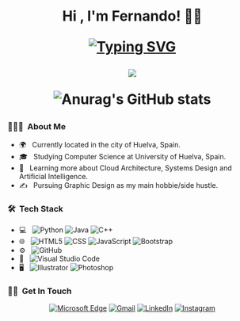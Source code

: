 <h1 align="center"><b>Hi , I'm Fernando! 🙋‍♂️</b>
<p align="center">
 <a href="https://git.io/typing-svg"><img src="https://readme-typing-svg.demolab.com?font=Poppins&pause=1000&color=6E56F7&center=true&vCenter=true&width=435&lines=Computer+engineer+in+the+making!" alt="Typing SVG" /></a>
</p>
	
<img src="https://user-images.githubusercontent.com/73097560/115834477-dbab4500-a447-11eb-908a-139a6edaec5c.gif">

![Anurag's GitHub stats](https://github-readme-stats.vercel.app/api?username=anuraghazra&show_icons=true&theme=tokyonight)

	
<h3> 👨🏻‍💻 &nbsp;About Me </h3>

- 🌍 &nbsp; Currently located in the city of Huelva, Spain.
- 🎓 &nbsp; Studying Computer Science at University of Huelva, Spain.
- 🌱 &nbsp; Learning more about Cloud Architecture, Systems Design and Artificial Intelligence.
- ✍️ &nbsp; Pursuing Graphic Design as my main hobbie/side hustle.

<h3> 🛠 &nbsp;Tech Stack</h3>

- 💻 &nbsp;
  ![Python](https://img.shields.io/badge/-Python-333333?style=flat&logo=python)
  ![Java](https://img.shields.io/badge/-Java-333333?style=flat&logo=Java&logoColor=007396)
  ![C++](https://img.shields.io/badge/-C++-333333?style=flat&logo=C%2B%2B&logoColor=00599C)
- 🌐 &nbsp;
  ![HTML5](https://img.shields.io/badge/-HTML5-333333?style=flat&logo=HTML5)
  ![CSS](https://img.shields.io/badge/-CSS-333333?style=flat&logo=CSS3&logoColor=1572B6)
  ![JavaScript](https://img.shields.io/badge/-JavaScript-333333?style=flat&logo=javascript)
  ![Bootstrap](https://img.shields.io/badge/-Bootstrap-333333?style=flat&logo=bootstrap&logoColor=563D7C)
- ⚙️ &nbsp;
  ![GitHub](https://img.shields.io/badge/-GitHub-333333?style=flat&logo=github)
- 🔧 &nbsp;
  ![Visual Studio Code](https://img.shields.io/badge/-Visual%20Studio%20Code-333333?style=flat&logo=visual-studio-code&logoColor=007ACC)
- 🖥 &nbsp;
  ![Illustrator](https://img.shields.io/badge/-Illustrator-333333?style=flat&logo=adobe-illustrator)
  ![Photoshop](https://img.shields.io/badge/-Photoshop-333333?style=flat&logo=adobe-photoshop)

<h3> 🤝🏻 &nbsp;Get In Touch</h3>

<p align="center">
<a href='#' target="_blank"><img alt='Microsoft Edge' src='https://img.shields.io/badge/Website-100000?style=flat-square&logo=Microsoft Edge&logoColor=white&labelColor=C7EDFF&color=A3A3FF'/></a>
<a href='mailto:cgarciafernando@outlook.com' target="_blank"><img alt='Gmail' src='https://img.shields.io/badge/Email-100000?style=flat-square&logo=Gmail&logoColor=white&labelColor=C7EDFF&color=A3A3FF'/></a>
<a href='https://www.linkedin.com/in/fernando-carrillo-garc%C3%ADa/' target="_blank"><img alt='LinkedIn' src='https://img.shields.io/badge/LinkedIn-100000?style=flat-square&logo=LinkedIn&logoColor=white&labelColor=C7EDFF&color=A3A3FF'/></a>
<a href='https://www.instagram.com/c.fernando.g/' target="_blank"><img alt='Instagram' src='https://img.shields.io/badge/Instagram-100000?style=flat-square&logo=Instagram&logoColor=white&labelColor=C7EDFF&color=A3A3FF'/></a>
</p>
